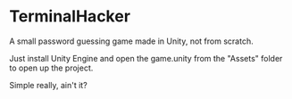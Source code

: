# TerminalHacker
A small password guessing game made in Unity, not from scratch.

Just install Unity Engine and open the game.unity from the "Assets" folder to open up the project.

Simple really, ain't it?
